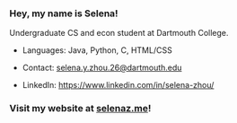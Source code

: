 ### Hey, my name is Selena!
 
Undergraduate CS and econ student at Dartmouth College.

- Languages: Java, Python, C, HTML/CSS

- Contact: selena.y.zhou.26@dartmouth.edu

- LinkedIn: https://www.linkedin.com/in/selena-zhou/

### Visit my website at [selenaz.me](https://selenaz.co/)!
